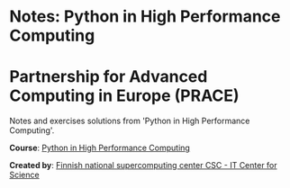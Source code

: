# Notes: Python in High Performance Computing
# Partnership for Advanced Computing in Europe (PRACE)

Notes and exercises solutions from 'Python in High Performance Computing'.

**Course**: [Python in High Performance Computing
](https://www.futurelearn.com/courses/python-in-hpc)

**Created by**: [Finnish national supercomputing center CSC - IT Center for Science](http://www.csc.fi/en)
